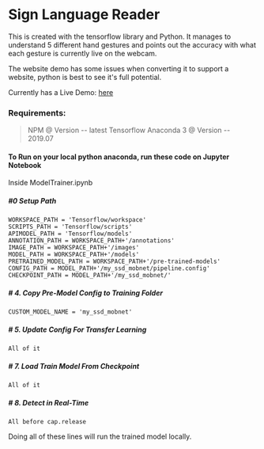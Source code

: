 # Sign Language Reader

This is created with the tensorflow library and Python. It manages to understand 5 different hand gestures and points out the accuracy with what each gesture is currently live on the webcam.

The website demo has some issues when converting it to support a website, python is best to see it's full potential.

Currently has a Live Demo: [here](https://sign-language-reader.netlify.app/)

### Requirements:

> NPM @ Version -- latest
> Tensorflow
> Anaconda 3 @ Version -- 2019.07

#### To Run on your local python anaconda, run these code on Jupyter Notebook

Inside ModelTrainer.ipynb

##### \#0 Setup Path

```
WORKSPACE_PATH = 'Tensorflow/workspace'
SCRIPTS_PATH = 'Tensorflow/scripts'
APIMODEL_PATH = 'Tensorflow/models'
ANNOTATION_PATH = WORKSPACE_PATH+'/annotations'
IMAGE_PATH = WORKSPACE_PATH+'/images'
MODEL_PATH = WORKSPACE_PATH+'/models'
PRETRAINED_MODEL_PATH = WORKSPACE_PATH+'/pre-trained-models'
CONFIG_PATH = MODEL_PATH+'/my_ssd_mobnet/pipeline.config'
CHECKPOINT_PATH = MODEL_PATH+'/my_ssd_mobnet/'
```

##### \# 4. Copy Pre-Model Config to Training Folder

```
CUSTOM_MODEL_NAME = 'my_ssd_mobnet'
```

##### \# 5. Update Config For Transfer Learning

```
All of it
```

##### \# 7. Load Train Model From Checkpoint

```
All of it
```

##### \# 8. Detect in Real-Time

```
All before cap.release
```

Doing all of these lines will run the trained model locally.
